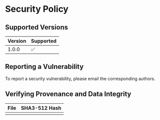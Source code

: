 # Security Policy

## Supported Versions

| Version | Supported          |
| ------- | ------------------ |
| 1.0.0   | :white_check_mark: |

## Reporting a Vulnerability

To report a security vulnerability, please email the corresponding authors.

## Verifying Provenance and Data Integrity

| File    | SHA3-512 Hash      |
| ------- | ------------------ |
|    |  |
